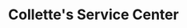 ---
title: "Collette's Service Center"
url: /perryville/collettes-service-center/
shop: Autowerkstatt
---